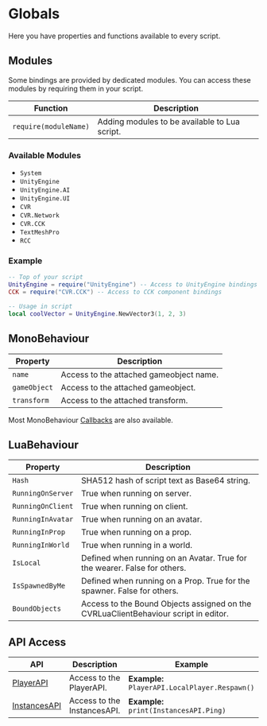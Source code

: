 # Globals
Here you have properties and functions available to every script.

## Modules
Some bindings are provided by dedicated modules. You can access these modules by requiring them in your script.

| Function              | Description |
|-----------------------| --- |
| `require(moduleName)` | Adding modules to be available to Lua script. |

### Available Modules
- `System`
- `UnityEngine`
- `UnityEngine.AI`
- `UnityEngine.UI`
- `CVR`
- `CVR.Network`
- `CVR.CCK`
- `TextMeshPro`
- `RCC`

### Example

```lua
-- Top of your script
UnityEngine = require("UnityEngine") -- Access to UnityEngine bindings
CCK = require("CVR.CCK") -- Access to CCK component bindings

-- Usage in script
local coolVector = UnityEngine.NewVector3(1, 2, 3)
```

## MonoBehaviour
| Property | Description |
| --- | --- |
| `name` | Access to the attached gameobject name. |
| `gameObject` | Access to the attached gameobject. |
| `transform` | Access to the attached transform. |

Most MonoBehaviour [Callbacks](callbacks.md) are also available.

## LuaBehaviour
| Property | Description |
| --- | --- |
| `Hash` | SHA512 hash of script text as Base64 string. |
| `RunningOnServer` | True when running on server. |
| `RunningOnClient` | True when running on client. |
| `RunningInAvatar` | True when running on an avatar. |
| `RunningInProp` | True when running on a prop. |
| `RunningInWorld` | True when running in a world. |
| `IsLocal` | Defined when running on an Avatar. True for the wearer. False for others. |
| `IsSpawnedByMe` | Defined when running on a Prop. True for the spawner. False for others. |
| `BoundObjects` | Access to the Bound Objects assigned on the CVRLuaClientBehaviour script in editor. |

## API Access

| API | Description | Example |
| --- | --- | --- |
| [PlayerAPI](./player-api.md) | Access to the PlayerAPI. | **Example:** `PlayerAPI.LocalPlayer.Respawn()` |
| [InstancesAPI](instances-api.md) | Access to the InstancesAPI. | **Example:** `print(InstancesAPI.Ping)` |
